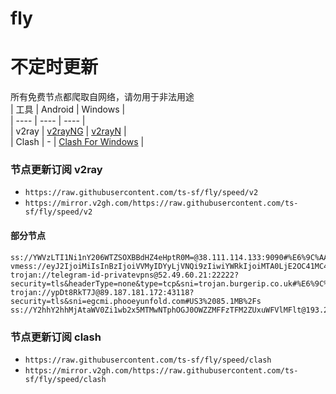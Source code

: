 # fly
# 不定时更新
所有免费节点都爬取自网络，请勿用于非法用途  
|  工具  | Android  | Windows  |  
|  ----  | ----   | ----  |  
| v2ray  | [v2rayNG](https://github.com/2dust/v2rayNG/releases) | [v2rayN](https://github.com/2dust/v2rayN/releases) |  
| Clash  | - | [Clash For Windows](https://github.com/2dust/clashN/releases) | 
  
### 节点更新订阅  v2ray
- `https://raw.githubusercontent.com/ts-sf/fly/speed/v2`  
- `https://mirror.v2gh.com/https://raw.githubusercontent.com/ts-sf/fly/speed/v2`  

#### 部分节点  
``` 
ss://YWVzLTI1Ni1nY206WTZSOXBBdHZ4eHptR0M=@38.111.114.133:9090#%E6%9C%AA%E7%9F%A57%202.0MB%2Fs
vmess://eyJ2IjoiMiIsInBzIjoiVVMyIDYyLjVNQi9zIiwiYWRkIjoiMTA0LjE2OC41MC4yMSIsInBvcnQiOiI0NTk3OSIsImlkIjoiMjNiZGY2ZGYtYzQ4Mi00NmQwLWMwZjQtNWE5OGQ1MzRlYTExIiwiYWlkIjoiMCIsInNjeSI6ImF1dG8iLCJuZXQiOiJ3cyIsInR5cGUiOiIiLCJob3N0IjoiIiwicGF0aCI6Ii90ZXN0IiwidGxzIjoiIiwic25pIjoiIiwidGVzdF9uYW1lIjoiVVMyIn0=
trojan://telegram-id-privatevpns@52.49.60.21:22222?security=tls&headerType=none&type=tcp&sni=trojan.burgerip.co.uk#%E6%9C%AA%E7%9F%A58%2020.2MB%2Fs
trojan://ypDt8RkT7J@89.187.181.172:43118?security=tls&sni=egcmi.phooeyunfold.com#US3%2085.1MB%2Fs
ss://Y2hhY2hhMjAtaWV0Zi1wb2x5MTMwNTphOGJ0OWZZMFFzTFM2ZUxuWFVlMFlt@193.29.139.237:8080#%E6%9C%AA%E7%9F%A59%2013.9MB%2Fs
```
### 节点更新订阅  clash
- `https://raw.githubusercontent.com/ts-sf/fly/speed/clash`  
- `https://mirror.v2gh.com/https://raw.githubusercontent.com/ts-sf/fly/speed/clash`  


